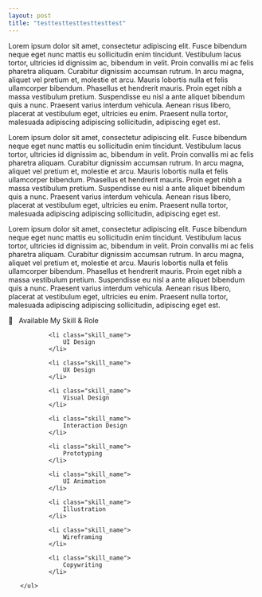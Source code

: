```yaml
---
layout: post
title: "testtesttesttesttesttest"
---
```


Lorem ipsum dolor sit amet, consectetur adipiscing elit. Fusce bibendum neque eget nunc mattis eu sollicitudin enim tincidunt. Vestibulum lacus tortor, ultricies id dignissim ac, bibendum in velit. Proin convallis mi ac felis pharetra aliquam. Curabitur dignissim accumsan rutrum. In arcu magna, aliquet vel pretium et, molestie et arcu. Mauris lobortis nulla et felis ullamcorper bibendum. Phasellus et hendrerit mauris. Proin eget nibh a massa vestibulum pretium. Suspendisse eu nisl a ante aliquet bibendum quis a nunc. Praesent varius interdum vehicula. Aenean risus libero, placerat at vestibulum eget, ultricies eu enim. Praesent nulla tortor, malesuada adipiscing adipiscing sollicitudin, adipiscing eget est.

Lorem ipsum dolor sit amet, consectetur adipiscing elit. Fusce bibendum neque eget nunc mattis eu sollicitudin enim tincidunt. Vestibulum lacus tortor, ultricies id dignissim ac, bibendum in velit. Proin convallis mi ac felis pharetra aliquam. Curabitur dignissim accumsan rutrum. In arcu magna, aliquet vel pretium et, molestie et arcu. Mauris lobortis nulla et felis ullamcorper bibendum. Phasellus et hendrerit mauris. Proin eget nibh a massa vestibulum pretium. Suspendisse eu nisl a ante aliquet bibendum quis a nunc. Praesent varius interdum vehicula. Aenean risus libero, placerat at vestibulum eget, ultricies eu enim. Praesent nulla tortor, malesuada adipiscing adipiscing sollicitudin, adipiscing eget est.

Lorem ipsum dolor sit amet, consectetur adipiscing elit. Fusce bibendum neque eget nunc mattis eu sollicitudin enim tincidunt. Vestibulum lacus tortor, ultricies id dignissim ac, bibendum in velit. Proin convallis mi ac felis pharetra aliquam. Curabitur dignissim accumsan rutrum. In arcu magna, aliquet vel pretium et, molestie et arcu. Mauris lobortis nulla et felis ullamcorper bibendum. Phasellus et hendrerit mauris. Proin eget nibh a massa vestibulum pretium. Suspendisse eu nisl a ante aliquet bibendum quis a nunc. Praesent varius interdum vehicula. Aenean risus libero, placerat at vestibulum eget, ultricies eu enim. Praesent nulla tortor, malesuada adipiscing adipiscing sollicitudin, adipiscing eget est.


<section class="skill">
    <div class="resume-info">
<!--
        <svg version="1.1" id="Layer_1" xmlns="http://www.w3.org/2000/svg" xmlns:xlink="http://www.w3.org/1999/xlink" x="0px" y="0px"
	 viewBox="0 0 54 54" style="enable-background:new 0 0 54 54;" xml:space="preserve">
    <g>
        <path d="M21.2,2H8.7C7.5,2,6.3,3.1,6.3,4.4v45.2c0,1.2,1.1,2.4,2.4,2.4h12.5c1.2,0,2.4-1.1,2.4-2.4V4.4C23.6,3.1,22.5,2,21.2,2z
             M18.9,47.2h-7.8V41h4.8v-3.1h-4.8v-3.1h3.1v-3.1h-3.1v-3.1h4.7v-3.1h-4.8v-3.1h3.1v-3.1h-3.1V16h4.7v-3.1h-4.8V6.6h7.8V47.2z"/>
        <path d="M47.8,17.6l0.5-0.2L42.1,4.9c-0.2-0.8-1.1-1.2-2-1.2s-1.8,0.5-2,1.2l-6.2,12.5l0.5,0.2h-0.8v28.9c0,3,2.5,5.5,5.5,5.5h6.2
            c3,0,5.5-2.5,5.5-5.5V17.6H47.8z M43.8,41h-7.8V22.3h7.8V41z M40,11.2l3.2,6.4h-6.4L40,11.2z M43.1,47.2h-6.2
            c-0.5,0-0.7-0.2-0.7-0.7v-0.8h7.8v0.8C43.8,47,43.6,47.2,43.1,47.2z"/>
    </g>
        </svg>
-->
        <p class="second-label">
            <span class="label-emoji">
                &#x1F4AA;
            </span>
            &nbsp; Available My Skill &amp; Role
        </p>
    </div>    
    <ul>
        
            <li class="skill_name">
                UI Design
            </li>
        
            <li class="skill_name">
                UX Design
            </li>
        
            <li class="skill_name">
                Visual Design
            </li>
        
            <li class="skill_name">
                Interaction Design
            </li>
        
            <li class="skill_name">
                Prototyping
            </li>
        
            <li class="skill_name">
                UI Animation
            </li>
        
            <li class="skill_name">
                Illustration
            </li>
        
            <li class="skill_name">
                Wireframing
            </li>
        
            <li class="skill_name">
                Copywriting
            </li>
        
    </ul>
</section>
</div>
